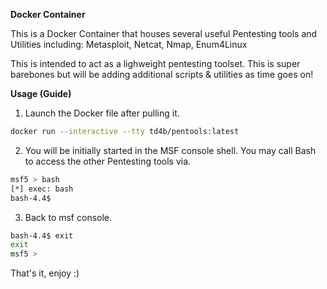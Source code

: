 **Docker Container**

This is a Docker Container that houses several useful Pentesting tools and Utilities including:
Metasploit, Netcat, Nmap, Enum4Linux

This is intended to act as a lighweight pentesting toolset. This is super barebones but will be adding additional scripts & utilities as time goes on!

**Usage (Guide)**

1) Launch the Docker file after pulling it.
```bash
docker run --interactive --tty td4b/pentools:latest
```
2) You will be initially started in the MSF console shell. You may call Bash to access the other Pentesting tools via.
```bash
msf5 > bash
[*] exec: bash
bash-4.4$ 
```
3) Back to msf console.
```bash
bash-4.4$ exit
exit
msf5 > 
```

That's it, enjoy :)
